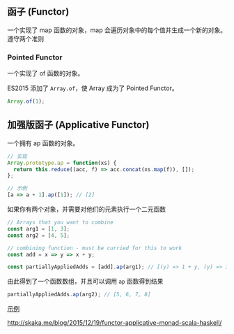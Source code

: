 ## 函子 (Functor)

一个实现了 map 函数的对象，map 会遍历对象中的每个值并生成一个新的对象。遵守两个准则

### Pointed Functor

一个实现了 of 函数的对象。

ES2015 添加了 `Array.of`，使 Array 成为了 Pointed Functor。

```js
Array.of(1);
```

## 加强版函子 (Applicative Functor)

一个拥有 ap 函数的对象。

```js
// 实现
Array.prototype.ap = function(xs) {
  return this.reduce((acc, f) => acc.concat(xs.map(f)), []);
};

// 示例
[a => a + 1].ap([1]); // [2]
```

如果你有两个对象，并需要对他们的元素执行一个二元函数

```js
// Arrays that you want to combine
const arg1 = [1, 3];
const arg2 = [4, 5];

// combining function - must be curried for this to work
const add = x => y => x + y;

const partiallyAppliedAdds = [add].ap(arg1); // [(y) => 1 + y, (y) => 3 + y]
```

由此得到了一个函数数组，并且可以调用 `ap` 函数得到结果

```js
partiallyAppliedAdds.ap(arg2); // [5, 6, 7, 8]
```

[示例](https://github.com/shfshanyue/fp-jargon-zh/blob/master/demos/applicativeFunctor.js)

http://skaka.me/blog/2015/12/19/functor-applicative-monad-scala-haskell/
